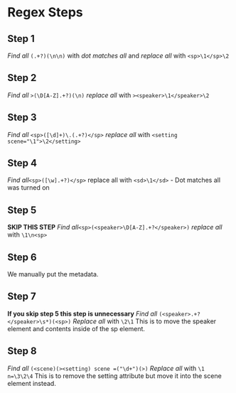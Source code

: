 # Regex Steps

## Step 1
*Find all*  `(.+?)(\n\n)` with *dot matches all* and *replace all* with `<sp>\1</sp>\2`

## Step 2
*Find all* `>(\D[A-Z].+?)(\n)` *replace all* with `><speaker>\1</speaker>\2`

## Step 3
*Find all* `<sp>([\d]+)\.(.+?)</sp>` *replace all* with `<setting scene="\1">\2</setting>`

## Step 4 
*Find all*`<sp>([\w].+?)</sp>` replace all with `<sd>\1</sd>` - Dot matches all was turned on

## Step 5
 **SKIP THIS STEP** *Find all*`<sp>(<speaker>\D[A-Z].+?</speaker>)` *replace all* with `\1\n<sp>`

##  Step 6
We manually put the metadata.

## Step 7
**If you skip step 5 this step is unnecessary** *Find all* `(<speaker>.+?</speaker>\s*)(<sp>)` *Replace all* with `\2\1` 
This is to move the speaker element and contents inside of the sp element.

## Step 8
*Find all* `(<scene)(><setting) scene =("\d+")(>)` *Replace all* with `\1 n=\3\2\4`
This is to remove the setting attribute but move it into the scene element instead.